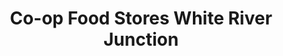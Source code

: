 ---
title: "Co-op Food Stores White River Junction"
url: /white-river-junction/co-op-food-stores-white-river-junction/
shop: Supermarkt
---